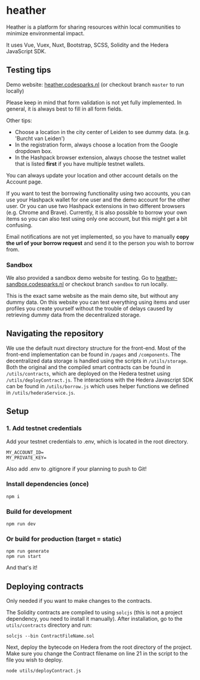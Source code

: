 # heather

Heather is a platform for sharing resources within local communities to minimize environmental impact.

It uses Vue, Vuex, Nuxt, Bootstrap, SCSS, Solidity and the Hedera JavaScript SDK.

## Testing tips

Demo website: [heather.codesparks.nl](https://heather.codesparks.nl) (or checkout branch `master` to run locally)

Please keep in mind that form validation is not yet fully implemented. In general, it is always best to fill in all form fields.

Other tips:

- Choose a location in the city center of Leiden to see dummy data. (e.g. 'Burcht van Leiden')
- In the registration form, always choose a location from the Google dropdown box.
- In the Hashpack browser extension, always choose the testnet wallet that is listed **first** if you have multiple testnet wallets.

You can always update your location and other account details on the Account page.

If you want to test the borrowing functionality using two accounts, you can use your Hashpack wallet for one user and the demo account for the other user. Or you can use two Hashpack extensions in two different browsers (e.g. Chrome and Brave). Currently, it is also possible to borrow your own items so you can also test using only one account, but this might get a bit confusing.

Email notifications are not yet implemented, so you have to manually **copy the url of your borrow request** and send it to the person you wish to borrow from.

### Sandbox

We also provided a sandbox demo website for testing. Go to [heather-sandbox.codesparks.nl](https://heather-sandbox.codesparks.nl) or checkout branch `sandbox` to run locally.

This is the exact same website as the main demo site, but without any dummy data. On this website you can test everything using items and user profiles you create yourself without the trouble of delays caused by retrieving dummy data from the decentralized storage.

## Navigating the repository

We use the default nuxt directory structure for the front-end. Most of the front-end implementation can be found in `/pages` and `/components`. The decentralized data storage is handled using the scripts in `/utils/storage`. Both the original and the compiled smart contracts can be found in `/utils/contracts`, which are deployed on the Hedera testnet using `/utils/deployContract.js`. The interactions with the Hedera Javascript SDK can be found in `/utils/borrow.js` which uses helper functions we defined in `/utils/hederaService.js`.

## Setup

### 1. Add testnet credentials

Add your testnet credentials to .env, which is located in the root directory.

```
MY_ACCOUNT_ID=
MY_PRIVATE_KEY=
```

Also add .env to .gitignore if your planning to push to Git!

### Install dependencies (once)

```
npm i
```

### Build for development

```
npm run dev
```

### Or build for production (target = static)

```
npm run generate
npm run start
```

And that's it!

## Deploying contracts

Only needed if you want to make changes to the contracts.

The Solidity contracts are compiled to using `solcjs` (this is not a project dependency, you need to install it manually).
After installation, go to the `utils/contracts` directory and run:

```
solcjs --bin ContractFileName.sol
```

Next, deploy the bytecode on Hedera from the root directory of the project. Make sure you change the Contract filename on line 21 in the script to the file you wish to deploy.

```
node utils/deployContract.js
```
